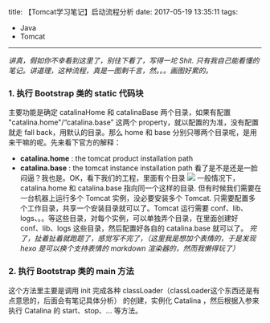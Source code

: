 title: 【Tomcat学习笔记】启动流程分析
date: 2017-05-19 13:35:11
tags:
- Java
- Tomcat
---
*讲真，假如你不幸看到这里了，别往下看了，写得一坨 Shit. 只有我自己能看懂的笔记。讲道理，这种流程，真是一图剩千言，然。。。画图好累的。*
### 1. 执行 Bootstrap 类的 static 代码块
主要功能是确定 catalinaHome 和 catalinaBase 两个目录，如果有配置 "catalina.home"/“catalina.base” 这两个 property，就以配置的为准，没有配置就走 fall back，用默认的目录。那么 home 和 base 分别只哪两个目录呢，是用来干嘛的呢。先来看下官方的解释：
* **catalina.home** : the tomcat product installation path
* **catalina.base** : the tomcat instance installation path
看了是不是还是一脸闷逼？我也是。OK，看下我们的工程，里面有个目录
![](/images/【Tomcat学习笔记】启动流程分析_1.png)<!--more-->
一般情况下，catalina.home 和 catalina.base 指向同一个这样的目录. 但有时候我们需要在一台机器上运行多个 Tomcat 实例，没必要安装多个 Tomcat. 只需要配置多个工作目录，共享一个安装目录就可以了。Tomcat 运行需要 conf、lib、logs、。。等这些目录，对每个实例，可以单独弄个目录，在里面创建好 conf、lib、logs 这些目录，然后配置好各自的 catalina.base 就可以了。
*完了，扯着扯着就跑题了，感觉写不完了，（这里我是想加个表情的，于是发现 hexo 是可以换个支持表情的 markdown 渲染器的，然而我懒得玩了）*

### 2. 执行 Bootstrap 类的 main 方法
这个方法里主要是调用 init 完成各种 classLoader（classLoader这个东西还是有点意思的，后面会有笔记具体分析） 的创建，实例化 Catalina ，然后根据入参来执行 Catalina 的 start、stop、... 等方法。
